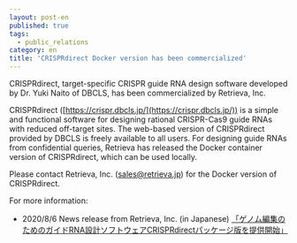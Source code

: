 ```yaml
---
layout: post-en
published: true
tags:
  - public_relations
category: en
title: 'CRISPRdirect Docker version has been commercialized'
---
```

CRISPRdirect, target-specific CRISPR guide RNA design software developed by Dr. Yuki Naito of DBCLS, has been commercialized by Retrieva, Inc.

CRISPRdirect ([https://crispr.dbcls.jp/](https://crispr.dbcls.jp/)) is a simple and functional software for designing rational CRISPR-Cas9 guide RNAs with reduced off-target sites. The web-based version of CRISPRdirect provided by DBCLS is freely available to all users. For designing guide RNAs from confidential queries, Retrieva has released the Docker container version of CRISPRdirect, which can be used locally.

Please contact Retrieva, Inc. (sales@retrieva.jp) for the Docker version of CRISPRdirect.

For more information:  
* 2020/8/6 News release from Retrieva, Inc. (in Japanese) [「ゲノム編集のためのガイドRNA設計ソフトウェアCRISPRdirectパッケージ版を提供開始」](https://retrieva.jp/info/press/date_202008061100/)  
